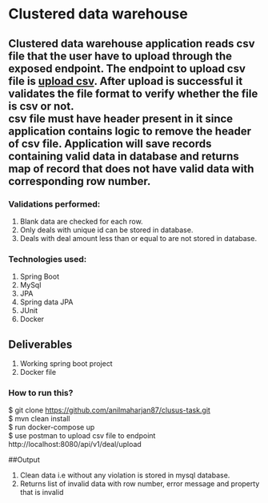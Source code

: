# Clustered data warehouse #

Clustered data warehouse application reads csv file that the user have to upload through the exposed endpoint. The
endpoint to upload csv file is [upload csv](http://localhost:8080/api/v1/deal/upload). After upload is successful it
validates the file format to verify whether the file is csv or not.<br/>
**csv file must have header present in it since application contains logic to remove the header of csv file.**
Application will save records containing valid data in database and returns map of record that does not have valid data
with corresponding row number.
---

### Validations performed:

1. Blank data are checked for each row.
2. Only deals with unique id can be stored in database.
3. Deals with deal amount less than or equal to are not stored in database.

### Technologies used:

1. Spring Boot
2. MySql
3. JPA
4. Spring data JPA
5. JUnit
6. Docker

## Deliverables

1. Working spring boot project
2. Docker file

### How to run this?

$ git clone https://github.com/anilmaharjan87/clusus-task.git<br/>
$ mvn clean install<br/>
$ run docker-compose up<br/>
$ use postman to upload csv file to endpoint http://localhost:8080/api/v1/deal/upload

##Output
1. Clean data i.e without any violation is stored in mysql database.
2. Returns list of invalid data with row number, error message and property that is invalid

